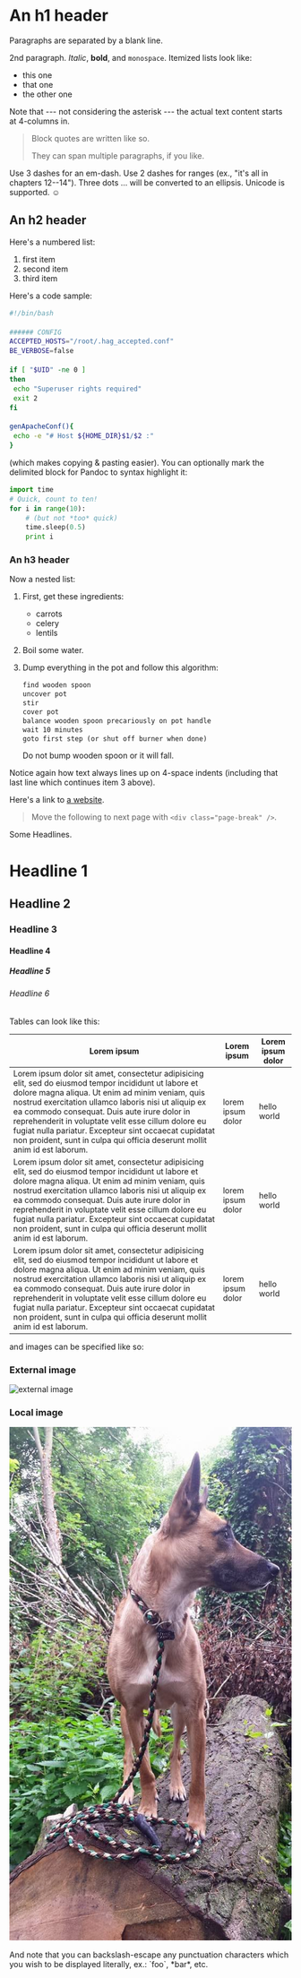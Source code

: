 An h1 header
============

Paragraphs are separated by a blank line.

2nd paragraph. *Italic*, **bold**, and `monospace`. Itemized lists look like:

-	this one
-	that one
-	the other one

Note that --- not considering the asterisk --- the actual text content starts at 4-columns in.

> Block quotes are written like so.
>
> They can span multiple paragraphs, if you like.

Use 3 dashes for an em-dash. Use 2 dashes for ranges (ex., "it's all in chapters 12--14"). Three dots ... will be converted to an ellipsis. Unicode is supported. ☺

An h2 header
------------

Here's a numbered list:

1.	first item
2.	second item
3.	third item

Here's a code sample:

```bash
#!/bin/bash

###### CONFIG
ACCEPTED_HOSTS="/root/.hag_accepted.conf"
BE_VERBOSE=false

if [ "$UID" -ne 0 ]
then
 echo "Superuser rights required"
 exit 2
fi

genApacheConf(){
 echo -e "# Host ${HOME_DIR}$1/$2 :"
}
```

(which makes copying & pasting easier). You can optionally mark the delimited block for Pandoc to syntax highlight it:

```python
import time
# Quick, count to ten!
for i in range(10):
    # (but not *too* quick)
    time.sleep(0.5)
    print i
```

<div class="page-break" />

### An h3 header

Now a nested list:

1.	First, get these ingredients:

	-	carrots
	-	celery
	-	lentils

2.	Boil some water.

3.	Dump everything in the pot and follow this algorithm:

	```
	find wooden spoon
	uncover pot
	stir
	cover pot
	balance wooden spoon precariously on pot handle
	wait 10 minutes
	goto first step (or shut off burner when done)
	```

	Do not bump wooden spoon or it will fall.

Notice again how text always lines up on 4-space indents (including that last line which continues item 3 above).

Here's a link to [a website](http://foo.bar).

> Move the following to next page with `<div class="page-break" />`.

<div class="page-break" />

Some Headlines.

Headline 1
==========

Headline 2
----------

### Headline 3

#### Headline 4

##### Headline 5

###### Headline 6

Tables can look like this:

| Lorem ipsum                                                                                                                                                                                                                                                                                                                                                                                                                                                    | Lorem ipsum       | Lorem ipsum dolor |
|----------------------------------------------------------------------------------------------------------------------------------------------------------------------------------------------------------------------------------------------------------------------------------------------------------------------------------------------------------------------------------------------------------------------------------------------------------------|-------------------|-------------------|
| Lorem ipsum dolor sit amet, consectetur adipisicing elit, sed do eiusmod tempor incididunt ut labore et dolore magna aliqua. Ut enim ad minim veniam, quis nostrud exercitation ullamco laboris nisi ut aliquip ex ea commodo consequat. Duis aute irure dolor in reprehenderit in voluptate velit esse cillum dolore eu fugiat nulla pariatur. Excepteur sint occaecat cupidatat non proident, sunt in culpa qui officia deserunt mollit anim id est laborum. | lorem ipsum dolor | hello world       |
| Lorem ipsum dolor sit amet, consectetur adipisicing elit, sed do eiusmod tempor incididunt ut labore et dolore magna aliqua. Ut enim ad minim veniam, quis nostrud exercitation ullamco laboris nisi ut aliquip ex ea commodo consequat. Duis aute irure dolor in reprehenderit in voluptate velit esse cillum dolore eu fugiat nulla pariatur. Excepteur sint occaecat cupidatat non proident, sunt in culpa qui officia deserunt mollit anim id est laborum. | lorem ipsum dolor | hello world       |
| Lorem ipsum dolor sit amet, consectetur adipisicing elit, sed do eiusmod tempor incididunt ut labore et dolore magna aliqua. Ut enim ad minim veniam, quis nostrud exercitation ullamco laboris nisi ut aliquip ex ea commodo consequat. Duis aute irure dolor in reprehenderit in voluptate velit esse cillum dolore eu fugiat nulla pariatur. Excepteur sint occaecat cupidatat non proident, sunt in culpa qui officia deserunt mollit anim id est laborum. | lorem ipsum dolor | hello world       |

and images can be specified like so:

### External image

![external image](http://placehold.it/900x250/000/FFF)

### Local image

![local image](mali.jpg)

And note that you can backslash-escape any punctuation characters which you wish to be displayed literally, ex.: \`foo\`, \*bar\*, etc.
